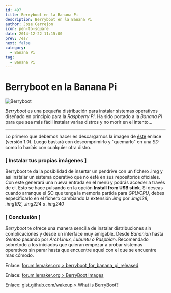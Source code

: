 ```yaml
---
id: 497
title: Berryboot en la Banana Pi
description: Berryboot en la Banana Pi
author: Jose Cerrejon
icon: pen-to-square
date: 2014-12-22 11:15:00
prev: /es/
next: false
category:
  - Banana Pi
tag:
  - Banana Pi
---
```


# Berryboot en la Banana Pi

![Berryboot](/images/berryboot.jpg)

*Berryboot* es una pequeña distribución para instalar sistemas operativos diseñado en principio para la *Raspberry Pi*. Ha sido portado a la *Banana Pi* para que sea más fácil instalar varias distros y no morir en el intento...

- - -
Lo primero que debemos hacer es descargarnos la imagen de [éste](https://docs.google.com/file/d/0B38hUt6ypQXDQlM3eDdxVV9zcTA/edit) enlace (versión 1.0). Luego bastará con descomprimirlo y "quemarlo" en una *SD* como lo haríais con cualquier otra distro.

### [ Instalar tus propias imágenes ]

Berryboot te da la posibilidad de insertar un pendrive con un fichero .img y así instalar un sistema operativo que no esté en sus repositorios oficiales. Con este generará una nueva entrada en el menú y podrás acceder a través de el. Esto se hace pulsando en la opción **Install from USB stick**. Si deseas cuando arranque el SO que tenga la memoria partida para *GPU/CPU*, debes especificarlo en el fichero cambiando la extensión *.img* por *.img128, .img192, .img224 o .img240*


### [ Conclusión ]

*Berryboot* te ofrece una manera sencilla de instalar distribuciones sin complicaciones y desde un interface muy amigable. Desde *Bananian* hasta *Gentoo* pasando por *ArchLinux, Lubuntu o Raspbian*. Recomendado sobretodo a los iniciados que quieran empezar a probar sistemas operativos sin parar hasta que encuentre aquel con el que se encuentre mas cómodo.

Enlace: [forum.lemaker.org > berryboot_for_banana_pi_released](http://forum.lemaker.org/4111-1-1-berryboot_for_banana_pi_released.html)

Enlace: [forum.lemaker.org > BerryBoot Images](http://forum.lemaker.org/viewthread.php?tid=4792)

Enlace: [gist.github.com/wakeup > What is BerryBoot?](https://gist.github.com/wakeup/da81d27ec922882f2502)